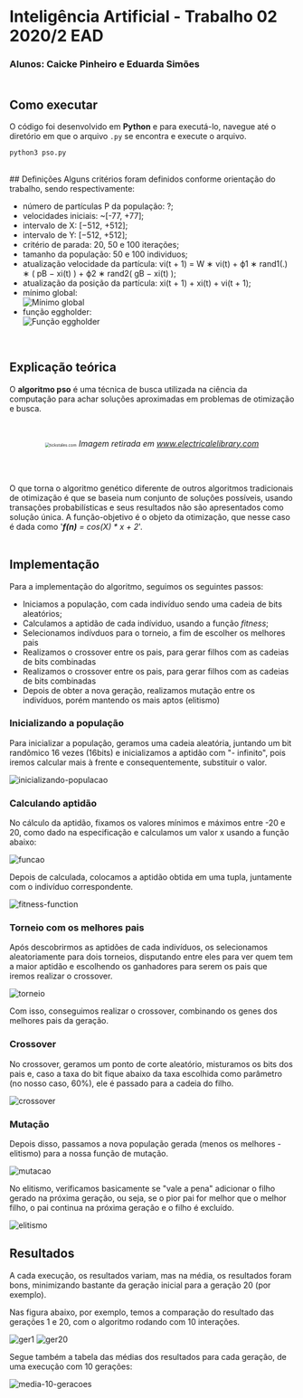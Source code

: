 # Inteligência Artificial - Trabalho 02 2020/2 EAD
### Alunos: Caicke Pinheiro e Eduarda Simões<BR><BR>

## Como executar
O código foi desenvolvido em **Python** e para executá-lo, navegue até o diretório em que o arquivo `.py` se encontra e execute o arquivo.

```
python3 pso.py
```
<BR>
## Definições
Alguns critérios foram definidos conforme orientação do trabalho, sendo respectivamente:<br>

   - número de partículas P da população: ?;</li>
   - velocidades iniciais: ~[-77, +77];</li>
   - intervalo de X: [−512, +512];</li>
   - intervalo de Y: [−512, +512];</li>
   - critério de parada: 20, 50 e 100 iterações;</li>
   - tamanho da população: 50 e 100 individuos;</li>
   - atualização velocidade da partícula: vi(t + 1) = W ∗ vi(t) + ϕ1 ∗ rand1(.) ∗ ( pB − xi(t) ) + ϕ2 ∗ rand2( gB − xi(t) );</li>
   - atualização da posição da partícula: xi(t + 1) + xi(t) + vi(t + 1);</li>
   - mínimo global:</li>
    ![Mínimo global](https://github.com/eduardarsimoes/IA_Algoritmos/blob/main/A_pso/image/minimo_global.PNG)
   - função eggholder:</li>
    ![Função eggholder](https://github.com/eduardarsimoes/IA_Algoritmos/blob/main/A_pso/image/funcao.PNG)

<BR>

## Explicação teórica

O **algoritmo pso** é uma técnica de busca utilizada na ciência da computação para achar soluções aproximadas em problemas de otimização e busca.

<br>

<figure style="text-align:center">
	<img src="https://www.electricalelibrary.com/wp-content/uploads/2018/04/Fluxograma-AG-PT.png" alt="tickstales.com" style="zoom:50%;" />
<i>Imagem retirada em <a href="www.electricalelibrary.com">www.electricalelibrary.com</a></i>
</figure>

<br>
<br>

O  que torna o algoritmo genético diferente de outros algoritmos tradicionais de otimização é que se baseia num conjunto de soluções possíveis, usando transações probabilísticas e seus resultados não são apresentados como solução única. A função-objetivo é o objeto da otimização, que nesse caso é dada como '<i><b>f(n)</b> = cos(X) * x + 2</i>'.  
<br>

## Implementação
Para a implementação do algoritmo, seguimos os seguintes passos:
<ul>
	<li>Iniciamos a população, com cada indivíduo sendo uma cadeia de bits aleatórios;</li>
	<li>Calculamos a aptidão de cada indíviduo, usando a função <i>fitness</i>;</li>
	<li>Selecionamos indívduos para o torneio, a fim de escolher os melhores pais</li>
	<li>Realizamos o crossover entre os pais, para gerar filhos com as cadeias de bits combinadas</li>
	<li>Realizamos o crossover entre os pais, para gerar filhos com as cadeias de bits combinadas</li>
	<li>Depois de obter a nova geração, realizamos mutação entre os indivíduos, porém mantendo os mais aptos (elitismo)</li>
</ul>

### Inicializando a população
Para inicializar a população, geramos uma cadeia aleatória, juntando um bit randômico 16 vezes (16bits) e inicializamos a aptidão com "- infinito", pois iremos calcular mais à frente e consequentemente, substituir o valor.

![inicializando-populacao](https://user-images.githubusercontent.com/37307708/111018959-f1364500-839a-11eb-9e3a-5d514b321a32.png)

### Calculando aptidão
No cálculo da aptidão, fixamos os valores mínimos e máximos entre -20 e 20, como dado na especificação e calculamos um valor x usando a função abaixo:

![funcao](https://user-images.githubusercontent.com/37307708/110559442-fc7f3b80-8122-11eb-8c0a-0982303f64bf.PNG)

Depois de calculada, colocamos a aptidão obtida em uma tupla, juntamente com o indivíduo correspondente.

![fitness-function](https://user-images.githubusercontent.com/37307708/111018980-0e6b1380-839b-11eb-8d7f-18a18d73be4a.PNG)

### Torneio com os melhores pais
Após descobrirmos as aptidões de cada indivíduos, os selecionamos aleatoriamente para dois torneios, disputando entre eles para ver quem tem a maior aptidão e escolhendo os ganhadores para serem os pais que iremos realizar o crossover.

![torneio](https://user-images.githubusercontent.com/37307708/111019020-568a3600-839b-11eb-8c40-8a0ef18fefb5.PNG)

Com isso, conseguimos realizar o crossover, combinando os genes dos melhores pais da geração.

### Crossover
No crossover, geramos um ponto de corte aleatório, misturamos os bits dos pais e, caso a taxa do bit fique abaixo da taxa escolhida como parâmetro (no nosso caso, 60%), ele é passado para a cadeia do filho.

![crossover](https://user-images.githubusercontent.com/37307708/111019044-74579b00-839b-11eb-9ec9-d9eade2c0749.PNG)

### Mutação
Depois disso, passamos a nova população gerada (menos os melhores - elitismo) para a nossa função de mutação.

![mutacao](https://user-images.githubusercontent.com/37307708/111019060-98b37780-839b-11eb-845e-ef18532b4d4b.PNG)

No elitismo, verificamos basicamente se "vale a pena" adicionar o filho gerado na próxima geração, ou seja, se o pior pai for
melhor que o melhor filho, o pai continua na próxima geração e o filho é excluído.

![elitismo](https://user-images.githubusercontent.com/37307708/111019088-c26c9e80-839b-11eb-93e0-881f97f7d00a.PNG)


## Resultados
A cada execução, os resultados variam, mas na média, os resultados foram bons, minimizando bastante da geração inicial para a geração 20 (por exemplo).

Nas figura abaixo, por exemplo, temos a comparação do resultado das gerações 1 e 20, com o algoritmo rodando com 10 interações.

![ger1](https://user-images.githubusercontent.com/37307708/111018902-a9afb900-839a-11eb-89f8-4a2d291b4364.PNG)
![ger20](https://user-images.githubusercontent.com/37307708/111018933-d06def80-839a-11eb-9ec4-1625614063e1.PNG)

Segue também a tabela das médias dos resultados para cada geração, de uma execução com 10 gerações:

![media-10-geracoes](https://user-images.githubusercontent.com/37307708/111019502-69523a00-839e-11eb-866b-17912ab61d31.PNG)
